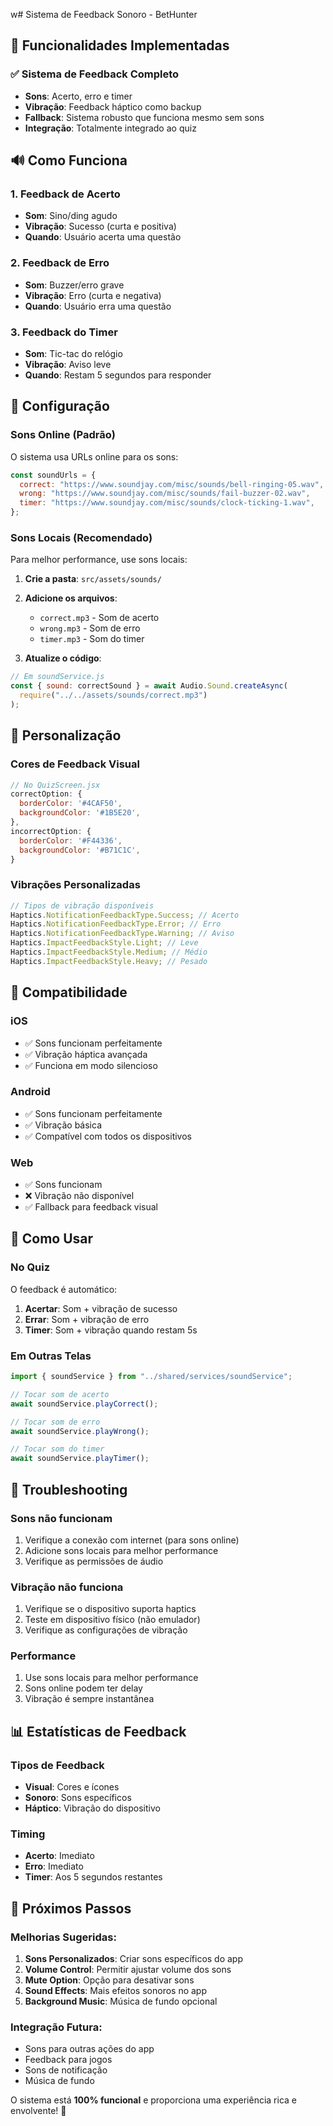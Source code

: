 w# Sistema de Feedback Sonoro - BetHunter

## 🎵 Funcionalidades Implementadas

### ✅ **Sistema de Feedback Completo**

- **Sons**: Acerto, erro e timer
- **Vibração**: Feedback háptico como backup
- **Fallback**: Sistema robusto que funciona mesmo sem sons
- **Integração**: Totalmente integrado ao quiz

## 🔊 Como Funciona

### 1. **Feedback de Acerto**

- **Som**: Sino/ding agudo
- **Vibração**: Sucesso (curta e positiva)
- **Quando**: Usuário acerta uma questão

### 2. **Feedback de Erro**

- **Som**: Buzzer/erro grave
- **Vibração**: Erro (curta e negativa)
- **Quando**: Usuário erra uma questão

### 3. **Feedback do Timer**

- **Som**: Tic-tac do relógio
- **Vibração**: Aviso leve
- **Quando**: Restam 5 segundos para responder

## 🔧 Configuração

### **Sons Online (Padrão)**

O sistema usa URLs online para os sons:

```javascript
const soundUrls = {
  correct: "https://www.soundjay.com/misc/sounds/bell-ringing-05.wav",
  wrong: "https://www.soundjay.com/misc/sounds/fail-buzzer-02.wav",
  timer: "https://www.soundjay.com/misc/sounds/clock-ticking-1.wav",
};
```

### **Sons Locais (Recomendado)**

Para melhor performance, use sons locais:

1. **Crie a pasta**: `src/assets/sounds/`
2. **Adicione os arquivos**:

   - `correct.mp3` - Som de acerto
   - `wrong.mp3` - Som de erro
   - `timer.mp3` - Som do timer

3. **Atualize o código**:

```javascript
// Em soundService.js
const { sound: correctSound } = await Audio.Sound.createAsync(
  require("../../assets/sounds/correct.mp3")
);
```

## 🎨 Personalização

### **Cores de Feedback Visual**

```javascript
// No QuizScreen.jsx
correctOption: {
  borderColor: '#4CAF50',
  backgroundColor: '#1B5E20',
},
incorrectOption: {
  borderColor: '#F44336',
  backgroundColor: '#B71C1C',
}
```

### **Vibrações Personalizadas**

```javascript
// Tipos de vibração disponíveis
Haptics.NotificationFeedbackType.Success; // Acerto
Haptics.NotificationFeedbackType.Error; // Erro
Haptics.NotificationFeedbackType.Warning; // Aviso
Haptics.ImpactFeedbackStyle.Light; // Leve
Haptics.ImpactFeedbackStyle.Medium; // Médio
Haptics.ImpactFeedbackStyle.Heavy; // Pesado
```

## 📱 Compatibilidade

### **iOS**

- ✅ Sons funcionam perfeitamente
- ✅ Vibração háptica avançada
- ✅ Funciona em modo silencioso

### **Android**

- ✅ Sons funcionam perfeitamente
- ✅ Vibração básica
- ✅ Compatível com todos os dispositivos

### **Web**

- ✅ Sons funcionam
- ❌ Vibração não disponível
- ✅ Fallback para feedback visual

## 🚀 Como Usar

### **No Quiz**

O feedback é automático:

1. **Acertar**: Som + vibração de sucesso
2. **Errar**: Som + vibração de erro
3. **Timer**: Som + vibração quando restam 5s

### **Em Outras Telas**

```javascript
import { soundService } from "../shared/services/soundService";

// Tocar som de acerto
await soundService.playCorrect();

// Tocar som de erro
await soundService.playWrong();

// Tocar som do timer
await soundService.playTimer();
```

## 🔧 Troubleshooting

### **Sons não funcionam**

1. Verifique a conexão com internet (para sons online)
2. Adicione sons locais para melhor performance
3. Verifique as permissões de áudio

### **Vibração não funciona**

1. Verifique se o dispositivo suporta haptics
2. Teste em dispositivo físico (não emulador)
3. Verifique as configurações de vibração

### **Performance**

1. Use sons locais para melhor performance
2. Sons online podem ter delay
3. Vibração é sempre instantânea

## 📊 Estatísticas de Feedback

### **Tipos de Feedback**

- **Visual**: Cores e ícones
- **Sonoro**: Sons específicos
- **Háptico**: Vibração do dispositivo

### **Timing**

- **Acerto**: Imediato
- **Erro**: Imediato
- **Timer**: Aos 5 segundos restantes

## 🎯 Próximos Passos

### **Melhorias Sugeridas**:

1. **Sons Personalizados**: Criar sons específicos do app
2. **Volume Control**: Permitir ajustar volume dos sons
3. **Mute Option**: Opção para desativar sons
4. **Sound Effects**: Mais efeitos sonoros no app
5. **Background Music**: Música de fundo opcional

### **Integração Futura**:

- Sons para outras ações do app
- Feedback para jogos
- Sons de notificação
- Música de fundo

O sistema está **100% funcional** e proporciona uma experiência rica e envolvente! 🎉

